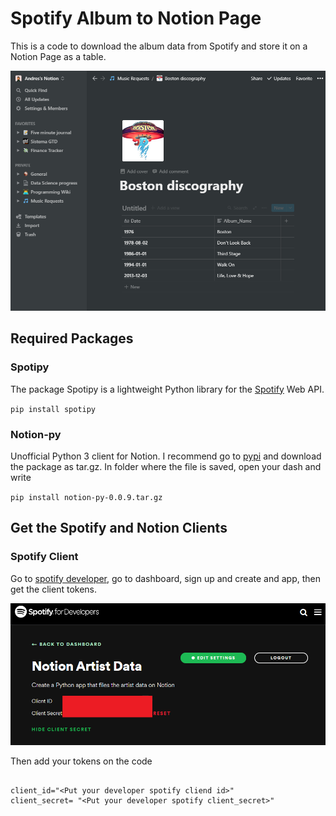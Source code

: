 # Spotify Album to Notion Page

This is a code to download the album data from Spotify and store it on a Notion Page as a table.

![NotionIntroduction](https://github.com/pinnzonandres/SpotiNotion/blob/master/Img/Notion.PNG?raw=true)

## Required Packages

### Spotipy
The package Spotipy is a lightweight Python library for the [Spotify](https://spotipy.readthedocs.io/en/2.18.0/) Web API.

`pip install spotipy`

### Notion-py

Unofficial Python 3 client for Notion. I recommend go to [pypi](https://pypi.org/project/notion-py/) and download the package as tar.gz. In  folder where the file is saved, open your dash and write

`pip install notion-py-0.0.9.tar.gz`

## Get the Spotify and Notion Clients

### Spotify Client

Go to [spotify developer](https://developer.spotify.com/), go to dashboard, sign up and create and app, then get the client tokens.

![SpotifyClients](https://github.com/pinnzonandres/SpotiNotion/blob/master/Img/SpoDeve.png?raw=true)

Then add your tokens on the code
```

client_id="<Put your developer spotify cliend id>"
client_secret= "<Put your developer spotify client_secret>"

```

